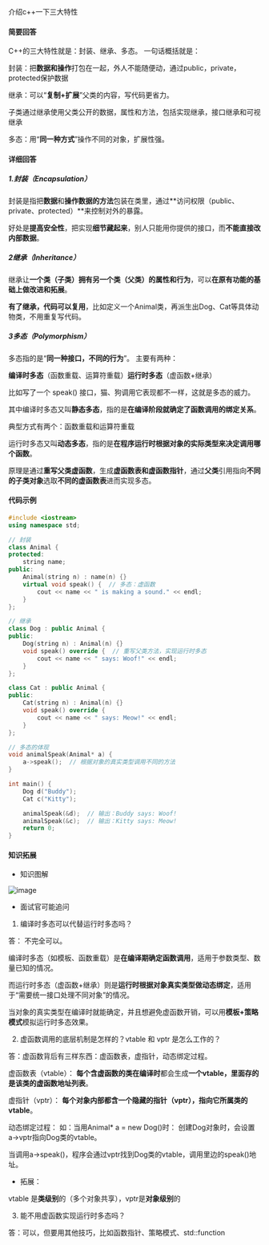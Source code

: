 介绍c++一下三大特性

#### 简要回答

C++的三大特性就是：封装、继承、多态。
一句话概括就是：

封装：把**数据和操作**打包在一起，外人不能随便动，通过public，private，protected保护数据

继承：可以“**复制+扩展**”父类的内容，写代码更省力。

子类通过继承使用父类公开的数据，属性和方法，包括实现继承，接口继承和可视继承

多态：用“**同一种方式**”操作不同的对象，扩展性强。

#### 详细回答
##### 1.封装（Encapsulation）

封装是指把**数据**和**操作数据的方法**包装在类里，通过**访问权限（public、private、protected）**来控制对外的暴露。

好处是**提高安全性**，把实现**细节藏起来**，别人只能用你提供的接口，而**不能直接改内部数据**。

##### 2继承（Inheritance）

继承让**一个类（子类）**拥有**另一个类（父类）**的**属性和行为**，可以**在原有功能的基础上做改进和拓展**。

**有了继承，代码可以复用**，比如定义一个Animal类，再派生出Dog、Cat等具体动物类，不用重复写代码。

##### 3多态（Polymorphism）

多态指的是“**同一种接口，不同的行为**”。
主要有两种：

**编译时多态**（函数重载、运算符重载）**运行时多态**（虚函数+继承）

比如写了一个 speak() 接口，猫、狗调用它表现都不一样，这就是多态的威力。

其中编译时多态又叫**静态多态**，指的是**在编译阶段就确定了函数调用的绑定关系**。

典型方式有两个：函数重载和运算符重载

运行时多态又叫**动态多态**，指的是**在程序运行时根据对象的实际类型来决定调用哪个函数**。

原理是通过**重写父类虚函数**，生成**虚函数表和虚函数指针**，通过**父类**引用指向**不同的子类对象**选取**不同的虚函数表**进而实现多态。
#### 代码示例
```cpp
#include <iostream>
using namespace std;

// 封装
class Animal {
protected:
    string name;
public:
    Animal(string n) : name(n) {}
    virtual void speak() {  // 多态：虚函数
        cout << name << " is making a sound." << endl;
    }
};

// 继承
class Dog : public Animal {
public:
    Dog(string n) : Animal(n) {}
    void speak() override {  // 重写父类方法，实现运行时多态
        cout << name << " says: Woof!" << endl;
    }
};

class Cat : public Animal {
public:
    Cat(string n) : Animal(n) {}
    void speak() override {
        cout << name << " says: Meow!" << endl;
    }
};

// 多态的体现
void animalSpeak(Animal* a) {
    a->speak();  // 根据对象的真实类型调用不同的方法
}

int main() {
    Dog d("Buddy");
    Cat c("Kitty");

    animalSpeak(&d);  // 输出：Buddy says: Woof!
    animalSpeak(&c);  // 输出：Kitty says: Meow!
    return 0;
}

```
#### 知识拓展

- 知识图解

![image](https://file1.kamacoder.com/i/bagu/202507121.png)

- 面试官可能追问

1. 编译时多态可以代替运行时多态吗？

答： 不完全可以。

编译时多态（如模板、函数重载）是**在编译期确定函数调用**，适用于参数类型、数量已知的情况。

而运行时多态（虚函数+继承）则是**运行时根据对象真实类型做动态绑定**，适用于“需要统一接口处理不同对象”的情况。

当对象的真实类型在编译时就能确定，并且想避免虚函数开销，可以用**模板+策略模式**模拟运行时多态效果。

2. 虚函数调用的底层机制是怎样的？vtable 和 vptr 是怎么工作的？

答：虚函数背后有三样东西：虚函数表，虚指针，动态绑定过程。

虚函数表（vtable）：
**每个含虚函数的类在编译时**都会生成**一个vtable，里面存的是该类的虚函数地址列表**。

虚指针（vptr）：
**每个对象内部都含一个隐藏的指针（vptr），指向它所属类的vtable**。

动态绑定过程：
如：当用Animal* a = new Dog()时：
创建Dog对象时，会设置a->vptr指向Dog类的vtable。

当调用a->speak()，程序会通过vptr找到Dog类的vtable，调用里边的speak()地址。

- 拓展： 

vtable 是**类级别**的（多个对象共享），vptr是**对象级别**的

3. 能不用虚函数实现运行时多态吗？

答：可以，但要用其他技巧，比如函数指针、策略模式、std::function